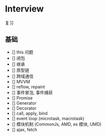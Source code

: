 # Interview

复习

## 基础

-   [] this 问题
-   [] 闭包
-   [] 继承
-   [] 原型链
-   [] 跨域通信
-   [] MVVM
-   [] reflow, repaint
-   [] 事件冒泡, 事件捕获
-   [] Promise
-   [] Generator
-   [] Decorator
-   [] call, apply, bind
-   [] event loop (microtask, macrotask)
-   [] 模块机制 (CommonJs, AMD, es 模块, UMD)
-   [] ajax, fetch
